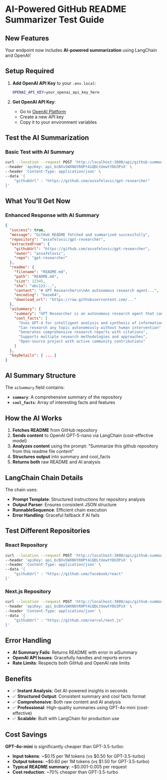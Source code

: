 # AI-Powered GitHub README Summarizer Test Guide

## New Features

Your endpoint now includes **AI-powered summarization** using LangChain and OpenAI!

## Setup Required

1. **Add OpenAI API Key** to your `.env.local`:
   ```bash
   OPENAI_API_KEY=your_openai_api_key_here
   ```

2. **Get OpenAI API Key**:
   - Go to [OpenAI Platform](https://platform.openai.com/api-keys)
   - Create a new API key
   - Copy it to your environment variables

## Test the AI Summarization

### Basic Test with AI Summary
```bash
curl --location --request POST 'http://localhost:3000/api/github-summarizer' \
--header 'apiKey: api_bcBXvSWXNUtR0Pt4iQDLtUewtYDU3PsX' \
--header 'Content-Type: application/json' \
--data '{
    "githubUrl" : "https://github.com/assafelovic/gpt-researcher"
}'
```

## What You'll Get Now

### Enhanced Response with AI Summary
```json
{
  "success": true,
  "message": "GitHub README fetched and summarized successfully",
  "repository": "assafelovic/gpt-researcher",
  "extractedFrom": {
    "githubUrl": "https://github.com/assafelovic/gpt-researcher",
    "owner": "assafelovic",
    "repo": "gpt-researcher"
  },
  "readme": {
    "filename": "README.md",
    "path": "README.md",
    "size": 12345,
    "sha": "abc123...",
    "content": "# GPT Researcher\n\nAn autonomous research agent...",
    "encoding": "base64",
    "download_url": "https://raw.githubusercontent.com/..."
  },
  "aiSummary": {
    "summary": "GPT Researcher is an autonomous research agent that can conduct comprehensive research on any given topic. It uses GPT-4 to analyze information from multiple sources and generate detailed research reports. The tool is designed to automate the research process, making it faster and more thorough than manual research methods.",
    "cool_facts": [
      "Uses GPT-4 for intelligent analysis and synthesis of information",
      "Can research any topic autonomously without human intervention",
      "Generates comprehensive research reports with citations",
      "Supports multiple research methodologies and approaches",
      "Open-source project with active community contributions"
    ]
  },
  "keyDetails": { ... }
}
```

## AI Summary Structure

The `aiSummary` field contains:
- **`summary`**: A comprehensive summary of the repository
- **`cool_facts`**: Array of interesting facts and features

## How the AI Works

1. **Fetches README** from GitHub repository
2. **Sends content** to OpenAI GPT-5-nano via LangChain (cost-effective model)
3. **Analyzes content** using the prompt: "Summarize this github repository from this readme file content"
4. **Structures output** into summary and cool_facts
5. **Returns both** raw README and AI analysis

## LangChain Chain Details

The chain uses:
- **Prompt Template**: Structured instructions for repository analysis
- **Output Parser**: Ensures consistent JSON structure
- **RunnableSequence**: Efficient chain execution
- **Error Handling**: Graceful fallback if AI fails

## Test Different Repositories

### React Repository
```bash
curl --location --request POST 'http://localhost:3000/api/github-summarizer' \
--header 'apiKey: api_bcBXvSWXNUtR0Pt4iQDLtUewtYDU3PsX' \
--header 'Content-Type: application/json' \
--data '{
    "githubUrl" : "https://github.com/facebook/react"
}'
```

### Next.js Repository
```bash
curl --location --request POST 'http://localhost:3000/api/github-summarizer' \
--header 'apiKey: api_bcBXvSWXNUtR0Pt4iQDLtUewtYDU3PsX' \
--header 'Content-Type: application/json' \
--data '{
    "githubUrl" : "https://github.com/vercel/next.js"
}'
```

## Error Handling

- **AI Summary Fails**: Returns README with error in aiSummary
- **OpenAI API Issues**: Gracefully handles and reports errors
- **Rate Limits**: Respects both GitHub and OpenAI rate limits

## Benefits

- ✅ **Instant Analysis**: Get AI-powered insights in seconds
- ✅ **Structured Output**: Consistent summary and cool facts format
- ✅ **Comprehensive**: Both raw content and AI analysis
- ✅ **Professional**: High-quality summaries using GPT-4o-mini (cost-effective)
- ✅ **Scalable**: Built with LangChain for production use

## Cost Savings

**GPT-4o-mini** is significantly cheaper than GPT-3.5-turbo:
- **Input tokens**: ~$0.15 per 1M tokens (vs $0.50 for GPT-3.5-turbo)
- **Output tokens**: ~$0.60 per 1M tokens (vs $1.50 for GPT-3.5-turbo)
- **Typical README summary**: ~$0.001-0.005 per request
- **Cost reduction**: ~70% cheaper than GPT-3.5-turbo
